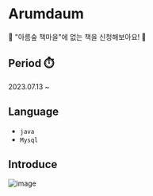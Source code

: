 # Arumdaum
📖 "아름숲 책마을"에 없는 책을 신청해보아요! 📖<br>

## Period ⏱️
2023.07.13 ~ 

## Language
- ```java```
- ```Mysql```

## Introduce
![image](https://github.com/de-quei/Arumdaum/assets/108276366/f40a93fa-951b-490f-a683-6eb677bde5fe)
